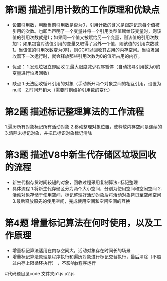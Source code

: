 # 第1题 描述引用计数的工作原理和优缺点
* 设置引用数，判断当前引用数是否为0，引用计数的含义是跟踪记录每个值被引用的次数。也即当声明了一个变量并将一个引用类型值赋给该变量时，则该值的引用次数就是1；如果同一个值又被赋给另一个变量，则该值的引用次数加1；如果包含对该值引用的变量又取得了另外一个值，则该值的引用次数减1。当该值的引用次数变为0时，则GC可以回收其占用的内存空间。当垃圾回收器下一次运行时，就会释放那些引用次数为0的值所占用的内存。
* 优点：
1.发现垃圾立即回收
2.最大限度减少程序暂停（自动找寻引用数为0的变量进行垃圾回收）

* 缺点
1.无法回收循环引用的对象（手动断开两个对象之间的相互引用，设置为null）
2.时间开销大（需要时刻维护引用数的变化）

# 第2题 描述标记整理算法的工作流程 
1.遍历所有对象标记所有活动对象
2.移动整理对象位置，使释放内存空间是连续的
3.清除未标记对象，并把已标识对象标记清除

# 第3题 描述V8中新生代存储区垃圾回收的流程
* 新生代指存货时间较短的对象，回收过程采用复制算法+标记整理
* 具体流程
1.将新生代存储区分为两个大小空间，分别为使用空间和空闲空间
2.活动对象存储于使用空间，标记整理好活动对象后将活动对象拷贝至空闲空间
3.最后释放原先的使用空间，完成使用空间和空闲空间的互换


# 第4题 增量标记算法在何时使用，以及工作原理
* 增量标记算法适用在内存空间大，活动对象存在时间长的场景
* 增量标记算法原理是程序执行和遍历对象进行标记交替执行，最后清除（不超过内存上限循环执行） ，不影响js程序运行


#代码题目见code 文件夹p1.js  p2.js



